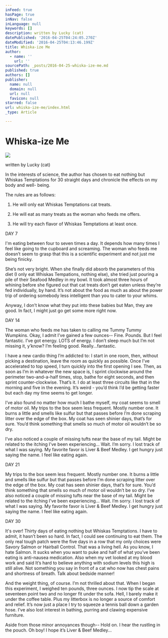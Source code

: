 ```yaml
---
inFeed: true
hasPage: true
inNav: false
inLanguage: null
keywords: []
description: written by Lucky (cat)
datePublished: '2016-04-25T04:24:05.270Z'
dateModified: '2016-04-25T04:13:46.199Z'
title: Whiska-ize Me
author:
  - name: ''
    url: ''
sourcePath: _posts/2016-04-25-whiska-ize-me.md
published: true
authors: []
publisher:
  name: null
  domain: null
  url: null
  favicon: null
starred: false
url: whiska-ize-me/index.html
_type: Article

---
```

# Whiska-ize Me
![](https://the-grid-user-content.s3-us-west-2.amazonaws.com/cb643d3c-903b-4813-b60d-5560d69752f0.jpg)

written by Lucky (cat)

In the interests of science, the author has chosen to eat nothing but Whiskas Temptations for 30 straight days and chronicle the effects on my body and well- being. 

The rules are as follows: 

1) He will only eat Whiskas Temptations cat treats. 

2) He will eat as many treats as the woman who feeds me offers. 

3) He will try each flavor of Whiskas Temptations at least once. 

DAY 7 

I'm eating between four to seven times a day. It depends how many times I feel like going to the cupboard and screaming. The woman who feeds me doesnʼt seem to grasp that this is a scientific experiment and not just me being finicky. 

Sheʼs not very bright. When she finally did absorb the parameters of this diet (I only eat Whiskas Tempations, nothing else), she tried just pouring a pile of their Seafood Medley in my bowl. It took almost three hours of whining before she figured out that cat treats donʼt get eaten unless theyʼre fed individually, by hand. Itʼs not about the food as much as about the power trip of ordering somebody less intelligent than you to cater to your whims. 

Anyway, I donʼt know what they put into these babies but Man, they are good. In fact, I might just go get some more right now. 

DAY 14 

The woman who feeds me has taken to calling me Tummy Tummy Wumpkins. Okay, I admit Iʼve gained a few ounces-- Fine. Pounds. But I feel fantastic. Iʼve got energy. LOTS of energy. I donʼt sleep much but Iʼm not missing it, yʼknow? Iʼm feeling good. Really...fantastic. 

I have a new cardio thing Iʼm addicted to: I start in one room, then, without picking a destination, leave the room as quickly as possible. Once Iʼve accelerated to top speed, I turn quickly into the first opening I see. Then, as soon as Iʼm in whatever the new space is, I sprint clockwise around the perimeter two-and-a-half times, stop, bathe for eight seconds, and then sprint counter-clockwise. Thatʼs it. I do at least three circuits like that in the morning and five in the evening. Itʼs weird - youʼd think Iʼd be getting faster but each day my time seems to get longer. 

Iʼve also found no matter how much I bathe myself, my coat seems to smell of motor oil. My trips to the box seem less frequent. Mostly number one. It burns a little and smells like sulfur but that passes before Iʼm done scraping litter over the edge of the box. My coat has seen shinier days, thatʼs for sure. Youʼd think something that smells so much of motor oil wouldnʼt be so dry. 

Iʼve also noticed a couple of missing tufts near the base of my tail. Might be related to the itching Iʼve been experiencing... Wait. Iʼm sorry. I lost track of what I was saying. My favorite favor is Liver & Beef Medley. I get hungry just saying the name. I feel like eating again. 

DAY 21

My trips to the box seem less frequent. Mostly number one. It burns a little and smells like sulfur but that passes before Iʼm done scraping litter over the edge of the box. My coat has seen shinier days, thatʼs for sure. Youʼd think something that smells so much of motor oil wouldnʼt be so dry. Iʼve also noticed a couple of missing tufts near the base of my tail. Might be related to the itching Iʼve been experiencing... Wait. Iʼm sorry. I lost track of what I was saying. My favorite favor is Liver & Beef Medley. I get hungry just saying the name. I feel like eating again. 

DAY 30 

It's over! Thirty days of eating nothing but Whiskas Temptations. I have to admit, it hasnʼt been so hard. In fact, I could see continuing to eat them. The only real tough patch were the five days in a row that my only choices were Savory Salmon or Hairball Control. That was a living hell. As you know, I hate Salmon. It sucks when you want to puke and half of what youʼve been eating is anti-nausea medication. Also when my vet looked at my blood work and said Itʼs hard to believe anything with sodium levels this high is still alive. Not something you say in front of a cat who now has chest pains and shortness of breath. Talk about bedside manner! 

And the weight thing, of course. Iʼm not thrilled about that. When I began this experiment, I weighed ten pounds, three ounces. I now tip the scale at seventeen point two and no longer fit under the sofa. Hell, I barely make it under the coffee table. Plus my litterbox is no longer a source of comfort and relief. Itʼs now just a place I try to squeeze a tennis ball down a garden hose. Iʼve also lost interest in bathing, purring and clawing expensive furniture. 

Aside from those minor annoyances though-- Hold on. I hear the rustling in the pouch. Oh boy! I hope itʼs Liver & Beef Medley...